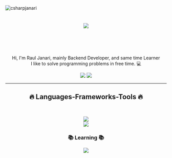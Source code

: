 <img src="https://komarev.com/ghpvc/?username=csharpjanari&label=Profile%20views&color=0e75b6&style=flat" alt="csharpjanari" />

<h1 align="center">
  <a href="https://git.io/typing-svg">
    <img src="https://readme-typing-svg.herokuapp.com/?lines=Hi+There!+👋;+Myself+Raul+Janari!;&center=true&size=30">
  </a>
</h1>
<br>

<br>  
<p align="center">
  <br>
  Hi, I'm Raul Janari, mainly Backend Developer, and same time Learner
  <br>
  I like to solve programming problems in free time. 💻
  <br>
</p>

<div align="center"> 
  <a href = "mailto:rdjanari1707@gmail.com"><img src="https://img.shields.io/badge/-Gmail-%23333?style=for-the-badge&logo=gmail&logoColor=white" target="_blank"></a>
  <a href="https://www.linkedin.com/in/janaridev/" target="_blank"><img src="https://img.shields.io/badge/-LinkedIn-%230077B5?style=for-the-badge&logo=linkedin&logoColor=white" target="_blank"></a> 
 
</div>

<hr>
<h2 align="center">🔥 Languages-Frameworks-Tools 🔥</h2>
<br>
<p align="center">
  <a href="https://skillicons.dev">
    <img src="https://skillicons.dev/icons?i=git,cs,js,ts,linux,aws,github" /><br>
    <img src="https://skillicons.dev/icons?i=mysql,docker,bots,react,dotnet,rabbitmq,nginx,mongodb,githubactions,postgres,prisma" />
  </a>
</p>
<b><h3 align="center">📚 Learning 📚</h3></b>
<p align="center">
  <a href="https://skillicons.dev">
    <img src="https://skillicons.dev/icons?i=cpp" />
  </a>
</p>
